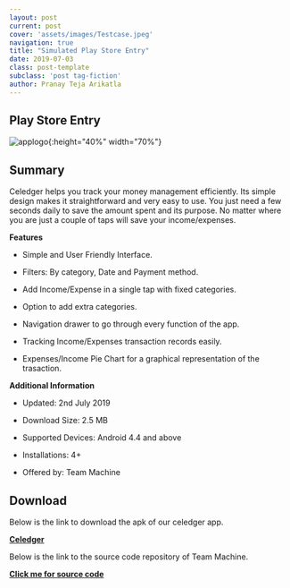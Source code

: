 ```yaml
---
layout: post
current: post
cover: 'assets/images/Testcase.jpeg'
navigation: true
title: "Simulated Play Store Entry"
date: 2019-07-03
class: post-template
subclass: 'post tag-fiction'
author: Pranay Teja Arikatla
---
```


## Play Store Entry

![applogo]({{site.baseurl}}/images/applogo.png "applogo"){:height="40%" width="70%"}

## Summary

Celedger helps you track your money management efficiently. Its simple design makes it straightforward and very easy to use. You just need a few seconds daily to save the amount spent and its purpose. No matter where you are just a couple of taps will save your income/expenses.

**Features**

* Simple and User Friendly Interface.

* Filters: By category, Date and Payment method.

* Add Income/Expense in a single tap with fixed categories.

* Option to add extra categories.

* Navigation drawer to go through every function of the app.

* Tracking Income/Expenses transaction records easily.

* Expenses/Income Pie Chart for a graphical representation of the trasaction.

**Additional Information**

* Updated: 2nd July 2019

* Download Size: 2.5 MB

* Supported Devices: Android 4.4 and above

* Installations: 4+

* Offered by: Team Machine

## Download

Below is the link to download the apk of our celedger app.

<a href="https://github.com/DBSE-teaching/isee2019-TeamMachine/blob/CeledgerAppAPK/docs/Celedger.apk" target="_blank"><b>Celedger</b></a>

Below is the link to the source code repository of Team Machine.

<a href="https://github.com/DBSE-teaching/isee2019-TeamMachine/tree/CeledgerApp/app/src/main" target="_blank"><b>Click me for source code</b></a>
